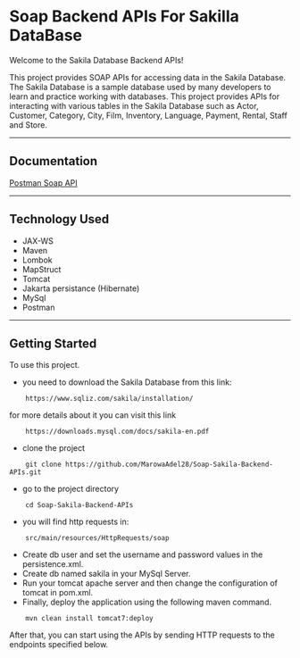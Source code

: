 # Soap Backend APIs For Sakilla DataBase 

Welcome to the Sakila Database Backend APIs!

This project provides SOAP APIs for accessing data in the Sakila Database. The Sakila Database is a sample database used by many developers to learn and practice working with databases. This project provides APIs for interacting with various tables in the Sakila Database such as Actor, Customer, Category, City, Film, Inventory, Language, Payment, Rental, Staff and Store.

****

## Documentation
[Postman Soap API](https://documenter.getpostman.com/view/26734931/2s93Y3ufto)

****

## Technology Used
- JAX-WS
- Maven
- Lombok
- MapStruct
- Tomcat
- Jakarta persistance (Hibernate)
- MySql
- Postman

****

## Getting Started
To use this project. 
- you need to download the Sakila Database from this link:
```
    https://www.sqliz.com/sakila/installation/ 
```
for more details about it you can visit this link 
```
    https://downloads.mysql.com/docs/sakila-en.pdf
```
- clone the project 
```
    git clone https://github.com/MarowaAdel28/Soap-Sakila-Backend-APIs.git
```
- go to the project directory 
```
    cd Soap-Sakila-Backend-APIs
```
- you will find http requests in:
```
    src/main/resources/HttpRequests/soap
```
- Create db user and set the username and password values in the persistence.xml.
- Create db named sakila in your MySql Server.
- Run your tomcat apache server and then change the configuration of tomcat in pom.xml.
- Finally, deploy the application using the following maven command.

```
    mvn clean install tomcat7:deploy
```
After that, you can start using the APIs by sending HTTP requests to the endpoints specified below.

